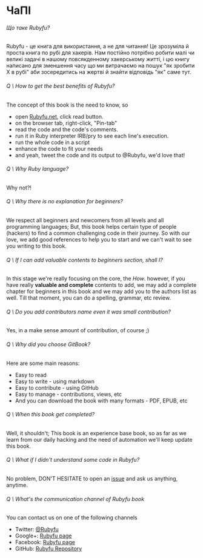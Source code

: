 # ЧаПІ

###### Що таке Rubyfu? 
Rubyfu - це книга для використання, а не для читання! Це зрозуміла й проста книга по рубі для хакерів. Нам постійно потрібно робити малі чи великі задачі в нашому повсякденному хакерському житті, і цю книгу написано для зменшення часу що ми витрачаємо на пошук "як зробити X в рубі" аби зосередитись на жертві й знайти відповідь "як" саме тут.

###### Q \ How to get the best benefits of Rubyfu?
The concept of this book is the need to know, so
- open [Rubyfu.net][2], click read button.
- on the browser tab, right-click, "Pin-tab" 
- read the code and the code's comments.
- run it in Ruby interpreter IRB/pry to see each line's execution.
- run the whole code in a script
- enhance the code to fit your needs
- and yeah, tweet the code and its output to @Rubyfu, we'd love that!

###### Q \ Why Ruby language?
Why not?!

###### Q \ Why there is no explanation for beginners?
We respect all beginners and newcomers from all levels and all programming languages; But, this book helps certain type of people (hackers) to find a common challenging code in their journey. So with our love, we add good references to help you to start and we can't wait to see you writing to this book.

###### Q \ If I can add valuable contents to beginners section, shall I?
In this stage we're really focusing on the core, the *How*. however, if you have really **valuable and complete** contents to add, we may add a complete chapter for beginners in this book and we may  add you to the authors list as well. Till that moment, you can do a spelling, grammar, etc review.

###### Q \ Do you add contributors name even it was small contribution?
Yes, in a make sense amount of contribution, of course ;)

###### Q \ Why did you choose GitBook?
Here are some main reasons:
* Easy to read
* Easy to write - using markdown
* Easy to contribute - using GitHub
* Easy to manage - contributions, views, etc
* And you can download the book with many formats - PDF, EPUB, etc

###### Q \ When this book get completed?
Well, it shouldn't; This book is an experience base book, so as far as we learn from our daily hacking and the need of automation we'll keep update this book.

###### Q \ What if I didn't understand some code in Rubyfu?
No problem, DON'T HESITATE to open an [issue][1] and ask us anything, anytime.

###### Q \ What's the communication channel of Rubyfu book
You can contact us on one of the following channels

- Twitter: [@Rubyfu][3]
- Google+: [Rubyfu page][4]
- Facebook: [Rubyfu page][5]
- GitHub: [Rubyfu Repository][6]









[1]: https://github.com/rubyfu/RubyFu/issues
[2]: http://rubyfu.net
[3]: https://twitter.com/Rubyfu
[4]: https://plus.google.com/114358908164154763697
[5]: https://www.facebook.com/Rubyfu-600728320066710/
[6]: https://github.com/Rubyfu/RubyFu